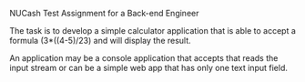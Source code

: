 NUCash Test Assignment for a Back-end Engineer

The task is to develop a simple calculator application that is able to accept a formula (3*((4-5)/23) and will display the result.

An application may be a console application that accepts that reads the input stream or can be a simple web app that has only one text input field.
